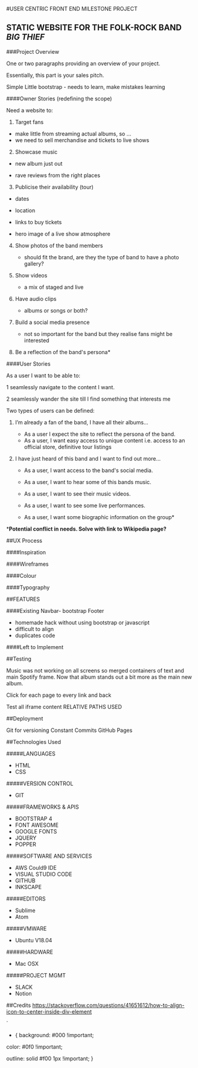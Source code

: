 #USER CENTRIC FRONT END MILESTONE PROJECT

## STATIC WEBSITE FOR THE FOLK-ROCK BAND _BIG THIEF_

###Project Overview

One or two paragraphs providing an overview of your project.

Essentially, this part is your sales pitch.

Simple
Little bootstrap - needs to learn, make mistakes learning


####Owner Stories (redefining the scope)

Need a website to:

1. Target fans

 - make little from streaming actual albums, so ...
 - we need to sell merchandise and tickets to live shows

2. Showcase music

 - new album just out

 - rave reviews from the right places

3. Publicise their availability (tour)

 - dates

 - location

 - links to buy tickets

 - hero image of a live show atmosphere

4. Show photos of the band members

     - should fit the brand, are they the type of band to have a photo gallery?

5. Show videos
     - a mix of staged and live

6. Have audio clips

     - albums or songs or both?

7. Build a social media presence

    - not so important for the band but they realise fans might be interested

8. Be a reflection of the band's persona*

####User Stories

As a user I want to be able to:

 1 seamlessly navigate to the content I want.

 2 seamlessly wander the site till I find something that interests me

Two types of users can be defined:

1. I’m already a fan of the band, I have all their albums…
    - As a user I expect the site to reflect the persona of the band.
    - As a user, I want easy access to unique content i.e. access to an official store, definitive tour listings

2. I have just heard of this band and I want to find out more…
    - As a user, I want access to the band's social media.

    - As a user, I want to hear some of this bands music.
    - As a user, I want to see their music videos.

    - As a user, I want to see some live performances.
    - As a user, I want some biographic information on the group*

***Potential conflict in needs. Solve with link to Wikipedia page?**

##UX Process

####Inspiration

####Wireframes

####Colour

####Typography



##FEATURES

####Existing
 Navbar- bootstrap
 Footer
- homemade hack without using bootstrap or javascript
- difficult to align
- duplicates code

####Left to Implement


##Testing

Music was not working on all screens so merged containers of text and main Spotify frame.
Now that album stands out a bit more as the main new album.

 Click for each page to every link and back

Test all iframe content
RELATIVE PATHS USED

##Deployment

Git for versioning
Constant Commits
GitHub Pages

##Technologies Used

#####LANGUAGES
- HTML
- CSS

#####VERSION CONTROL
- GIT

#####FRAMEWORKS & APIS
- BOOTSTRAP 4
- FONT AWESOME
- GOOGLE FONTS
- JQUERY
- POPPER

#####SOFTWARE AND SERVICES
- AWS Could9 IDE
- VISUAL STUDIO CODE
- GITHUB
- INKSCAPE

#####EDITORS
- Sublime
- Atom

#####VMWARE
- Ubuntu V18.04

#####HARDWARE
- Mac OSX

#####PROJECT MGMT
- SLACK
- Notion

##Credits
https://stackoverflow.com/questions/41651612/how-to-align-icon-to-center-inside-div-element




`
 *  {
    background: #000 !important;

  color: #0f0 !important;

   outline: solid #f00 1px !important;
}

